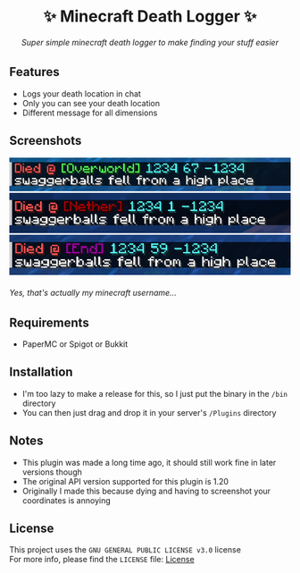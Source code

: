 <h1 align="center">✨ Minecraft Death Logger ✨</h1>

<h6 align="center"><em>Super simple minecraft death logger to make finding your stuff easier</em></h6>

## Features
- Logs your death location in chat
- Only you can see your death location
- Different message for all dimensions

## Screenshots
![Screenshot](./screenshots/Overworld.png)
![Screenshot](./screenshots/Nether.png)
![Screenshot](./screenshots/End.png)

###### _Yes, that's actually my minecraft username..._

## Requirements
- PaperMC or Spigot or Bukkit

## Installation
- I'm too lazy to make a release for this, so I just put the binary
in the `/bin` directory
- You can then just drag and drop it in your server's `/Plugins` directory

## Notes
- This plugin was made a long time ago, it should still work fine in later versions though
- The original API version supported for this plugin is 1.20
- Originally I made this because dying and having to screenshot your coordinates is annoying

## License
This project uses the `GNU GENERAL PUBLIC LICENSE v3.0` license<br>
For more info, please find the `LICENSE` file: [License](LICENSE)